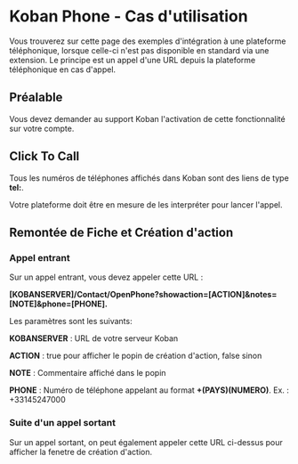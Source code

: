 # Koban Phone - Cas d'utilisation

Vous trouverez sur cette page des exemples d'intégration à une plateforme téléphonique, lorsque celle-ci n'est pas disponible en standard via une extension.
Le principe est un appel d'une URL depuis la plateforme téléphonique en cas d'appel.

## Préalable

Vous devez demander au support Koban l'activation de cette fonctionnalité sur votre compte.

## Click To Call

Tous les numéros de téléphones affichés dans Koban sont des liens de type **tel:**.

Votre plateforme doit être en mesure de les interpréter pour lancer l'appel.

## Remontée de Fiche et Création d'action

### Appel entrant

Sur un appel entrant, vous devez appeler cette URL :

**[KOBANSERVER]/Contact/OpenPhone?showaction=[ACTION]&notes=[NOTE]&phone=[PHONE].**

Les paramètres sont les suivants:

**KOBANSERVER** : URL de votre serveur Koban

**ACTION** : true pour afficher le popin de création d'action, false sinon 

**NOTE** : Commentaire affiché dans le popin

**PHONE** : Numéro de téléphone appelant au format **+(PAYS)(NUMERO)**. Ex. : +33145247000

### Suite d'un appel sortant

Sur un appel sortant, on peut également appeler cette URL ci-dessus pour afficher la fenetre de création d'action.
